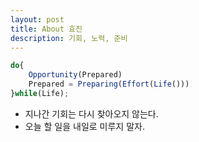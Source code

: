 ```yaml
---
layout: post
title: About 효진
description: 기회, 노력, 준비
---
```


```javascript
do{
    Opportunity(Prepared)
    Prepared = Preparing(Effort(Life()))
}while(Life);
```
- 지나간 기회는 다시 찾아오지 않는다.
- 오늘 할 일을 내일로 미루지 말자.